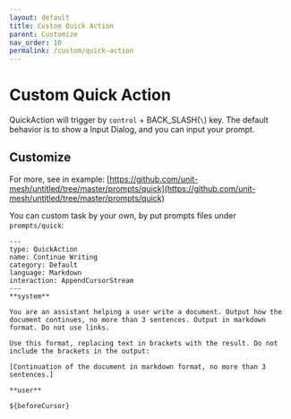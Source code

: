 ```yaml
---
layout: default
title: Custom Quick Action
parent: Customize
nav_order: 10
permalink: /custom/quick-action
---
```


# Custom Quick Action

QuickAction will trigger by `control` + BACK_SLASH(`\`) key. The default behavior is to show a Input Dialog, and you can
input your prompt.

## Customize

For more, see in example: [https://github.com/unit-mesh/untitled/tree/master/prompts/quick](https://github.com/unit-mesh/untitled/tree/master/prompts/quick)

You can custom task by your own, by put prompts files under `prompts/quick`:

```vtl
---
type: QuickAction
name: Continue Writing
category: Default
language: Markdown
interaction: AppendCursorStream
---
**system**

You are an assistant helping a user write a document. Output how the document continues, no more than 3 sentences. Output in markdown format. Do not use links.

Use this format, replacing text in brackets with the result. Do not include the brackets in the output:

[Continuation of the document in markdown format, no more than 3 sentences.]

**user**

${beforeCursor}
```
